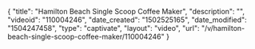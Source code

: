 {
    "title": "Hamilton Beach Single Scoop Coffee Maker",
    "description": "",
    "videoid": "110004246",
    "date_created": "1502525165",
    "date_modified": "1504247458",
    "type": "captivate",
    "layout": "video",
    "url": "\/v\/hamilton-beach-single-scoop-coffee-maker\/110004246"
}